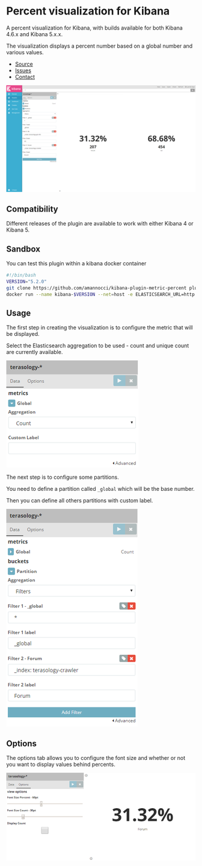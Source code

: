 # Percent visualization for Kibana
A percent visualization for Kibana, with builds available for both Kibana 4.6.x and Kibana 5.x.x.

The visualization displays a percent number based on a global number and various values.
* [Source](https://github.com/amannocci/kibana-plugin-metric-percent)
* [Issues](https://github.com/amannocci/kibana-plugin-metric-percent/issues)
* [Contact](mailto:adrien.mannocci@gmail.com)

![image](resources/overview.png)

## Compatibility
Different releases of the plugin are available to work with either Kibana 4 or Kibana 5.

## Sandbox
You can test this plugin within a kibana docker container
```bash
#!/bin/bash
VERSION="5.2.0"
git clone https://github.com/amannocci/kibana-plugin-metric-percent plugins/kibana-plugin-metric-percent
docker run --name kibana-$VERSION --net=host -e ELASTICSEARCH_URL=http://localhost:9200 -v $PWD/plugins:/usr/share/kibana/plugins -d kibana:$VERSION --plugins /usr/share/kibana/plugins
```

## Usage
The first step in creating the visualization is to configure the metric that will be displayed.

Select the Elasticsearch aggregation to be used - count and unique count are currently available.

![image](resources/usage-01.png)

The next step is to configure some partitions.

You need to define a partition called `_global` which will be the base number.

Then you can define all others partitions with custom label.

![image](resources/usage-02.png)

## Options
The options tab allows you to configure the font size and whether or not you want to display values behind percents.

![image](resources/options.png)
